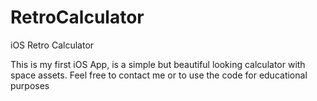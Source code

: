 # RetroCalculator
iOS Retro Calculator

This is my first iOS App, is a simple but beautiful looking calculator with space assets.
Feel free to contact me or to use the code for educational purposes
